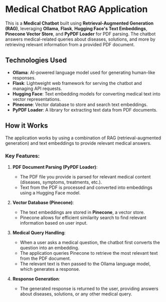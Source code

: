 # Medical Chatbot RAG Application

This is a **Medical Chatbot** built using **Retrieval-Augmented Generation (RAG)**, leveraging **Ollama**, **Flask**, **Hugging Face's Text Embeddings**, **Pinecone Vector Store**, and **PyPDF Loader** for PDF parsing. The chatbot answers medical-related queries about diseases, solutions, and more by retrieving relevant information from a provided PDF document.

## Technologies Used

- **Ollama**: AI-powered language model used for generating human-like responses.
- **Flask**: Lightweight web framework for serving the chatbot and managing API requests.
- **Hugging Face**: Text embedding models for converting medical text into vector representations.
- **Pinecone**: Vector database to store and search text embeddings.
- **PyPDF Loader**: A library for extracting text data from PDF documents.

## How it Works

The application works by using a combination of RAG (retrieval-augmented generation) and text embeddings to provide relevant medical answers.

### Key Features:
1. **PDF Document Parsing (PyPDF Loader)**: 
   - The PDF file you provide is parsed for relevant medical content (diseases, symptoms, treatments, etc.).
   - Text from the PDF is processed and converted into embeddings using a Hugging Face model.

2. **Vector Database (Pinecone)**:
   - The text embeddings are stored in **Pinecone**, a vector store.
   - Pinecone allows for efficient similarity search to find relevant information based on user input.

3. **Medical Query Handling**:
   - When a user asks a medical question, the chatbot first converts the question into an embedding.
   - The application queries Pinecone to retrieve the most relevant text from the PDF document.
   - The relevant text is then passed to the Ollama language model, which generates a response.

4. **Response Generation**:
   - The generated response is returned to the user, providing answers about diseases, solutions, or any other medical query.



